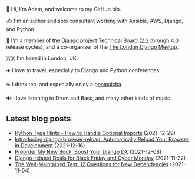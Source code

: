 <p>👋 Hi, I'm Adam, and welcome to my GitHub bio.</p>
<p>✍️ I'm an author and solo consultant working with Ansible, AWS, Django, and Python.</p>
<p>🦄 I'm a member of the <a class="reference external" href="https://www.djangoproject.com/foundation/teams/">Django project</a> Technical Board (2.2 through 4.0 release cycles), and a co-organizer of the <a class="reference external" href="https://www.djangolondon.com/">The London Django Meetup</a>.</p>
<p>🇬🇧 I'm based in London, UK.</p>
<p>✈️ I love to travel, especially to Django and Python conferences!</p>
<p>☕️ I drink tea, and especially enjoy a <a class="reference external" href="https://en.wikipedia.org/wiki/Genmaicha">genmaicha</a>.</p>
<p>🔊 I love listening to Drum and Bass, and many other kinds of music.</p>

## Latest blog posts

* [Python Type Hints - How to Handle Optional Imports](https://adamj.eu/tech/2021/12/29/python-type-hints-optional-imports/) (2021-12-29)
* [Introducing django-browser-reload: Automatically Reload Your Browser in Development](https://adamj.eu/tech/2021/12/16/introducing-django-browser-reload/) (2021-12-16)
* [Preorder My New Book: Boost Your Django DX](https://adamj.eu/tech/2021/12/08/pre-order-boost-your-django-dx/) (2021-12-08)
* [Django-related Deals for Black Friday and Cyber Monday](https://adamj.eu/tech/2021/11/22/django-black-friday-deals/) (2021-11-22)
* [The Well-Maintained Test: 12 Questions for New Dependencies](https://adamj.eu/tech/2021/11/04/the-well-maintained-test/) (2021-11-04)